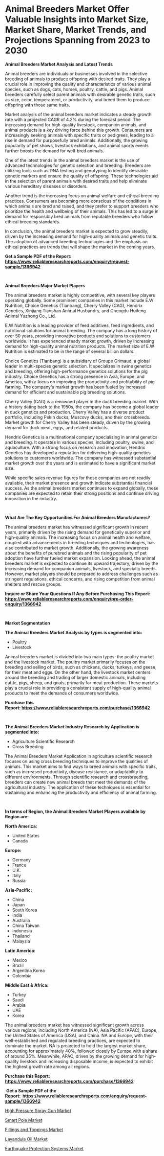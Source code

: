<p><h1>Animal Breeders Market Offer Valuable Insights into Market Size, Market Share, Market Trends, and Projections Spanning from 2023 to 2030</h1></p><p><strong>Animal Breeders Market Analysis and Latest Trends</strong></p>
<p><p>Animal breeders are individuals or businesses involved in the selective breeding of animals to produce offspring with desired traits. They play a crucial role in improving the quality and characteristics of various animal species, such as dogs, cats, horses, poultry, cattle, and pigs. Animal breeders carefully select parent animals with desirable genetic traits, such as size, color, temperament, or productivity, and breed them to produce offspring with those same traits.</p><p>Market analysis of the animal breeders market indicates a steady growth rate with a projected CAGR of 4.2% during the forecast period. The increasing demand for high-quality livestock, companion animals, and animal products is a key driving force behind this growth. Consumers are increasingly seeking animals with specific traits or pedigrees, leading to a rise in demand for purposefully bred animals. Additionally, the growing popularity of pet shows, livestock exhibitions, and animal sports events further boosts the demand for well-bred animals.</p><p>One of the latest trends in the animal breeders market is the use of advanced technologies for genetic selection and breeding. Breeders are utilizing tools such as DNA testing and genotyping to identify desirable genetic markers and ensure the quality of offspring. These technologies aid in the selection of parent animals with desired traits and help eliminate various hereditary diseases or disorders.</p><p>Another trend is the increasing focus on animal welfare and ethical breeding practices. Consumers are becoming more conscious of the conditions in which animals are bred and raised, and they prefer to support breeders who prioritize the health and wellbeing of their animals. This has led to a surge in demand for responsibly bred animals from reputable breeders who follow ethical breeding standards.</p><p>In conclusion, the animal breeders market is expected to grow steadily, driven by the increasing demand for high-quality animals and genetic traits. The adoption of advanced breeding technologies and the emphasis on ethical practices are trends that will shape the market in the coming years.</p></p>
<p><strong>Get a Sample PDF of the Report:&nbsp; <a href="https://www.reliableresearchreports.com/enquiry/request-sample/1366942">https://www.reliableresearchreports.com/enquiry/request-sample/1366942</a></strong></p>
<p>&nbsp;</p>
<p><strong>Animal Breeders Major Market Players</strong></p>
<p><p>The animal breeders market is highly competitive, with several key players operating globally. Some prominent companies in this market include E.W Nutrition, Choice Genetics (Tianbang), Cherry Valley (CAG), Hendrix Genetics, Xinjiang Tianshan Animal Husbandry, and Chengdu Huifeng Animal Yuzhong Co., Ltd.</p><p>E.W Nutrition is a leading provider of feed additives, feed ingredients, and nutritional solutions for animal breeding. The company has a long history of over 50 years, providing innovative products and solutions to customers worldwide. It has experienced steady market growth, driven by increasing demand for high-quality animal nutrition products. The market size of E.W Nutrition is estimated to be in the range of several billion dollars.</p><p>Choice Genetics (Tianbang) is a subsidiary of Groupe Grimaud, a global leader in multi-species genetic selection. It specializes in swine genetics and breeding, offering high-performance genetics solutions for the pig industry. Choice Genetics has a strong presence in Asia, Europe, and America, with a focus on improving the productivity and profitability of pig farming. The company's market growth has been fueled by increased demand for efficient and sustainable pig breeding solutions.</p><p>Cherry Valley (CAG) is a renowned player in the duck breeding market. With a history dating back to the 1950s, the company has become a global leader in duck genetics and production. Cherry Valley has a diverse product portfolio, including Pekin ducks, Muscovy ducks, and their crossbreeds. Market growth for Cherry Valley has been steady, driven by the growing demand for duck meat, eggs, and related products.</p><p>Hendrix Genetics is a multinational company specializing in animal genetics and breeding. It operates in various species, including poultry, swine, and aquaculture. With a strong focus on research and innovation, Hendrix Genetics has developed a reputation for delivering high-quality genetics solutions to customers worldwide. The company has witnessed substantial market growth over the years and is estimated to have a significant market size.</p><p>While specific sales revenue figures for these companies are not readily available, their market presence and growth indicate substantial financial success. As the animal breeders market continues to expand globally, these companies are expected to retain their strong positions and continue driving innovation in the industry.</p></p>
<p>&nbsp;</p>
<p><strong>What Are The Key Opportunities For Animal Breeders Manufacturers?</strong></p>
<p><p>The animal breeders market has witnessed significant growth in recent years, primarily driven by the rising demand for genetically superior and high-quality animals. The increasing focus on animal health and welfare, coupled with advancements in breeding techniques and technologies, has also contributed to market growth. Additionally, the growing awareness about the benefits of purebred animals and the rising popularity of pet adoption have further fueled market expansion. Looking ahead, the animal breeders market is expected to continue its upward trajectory, driven by the increasing demand for companion animals, livestock, and specialty breeds. However, market players should be prepared to address challenges such as stringent regulations, ethical concerns, and rising competition from animal shelters and rescue groups.</p></p>
<p><strong>Inquire or Share Your Questions If Any Before Purchasing This Report: <a href="https://www.reliableresearchreports.com/enquiry/pre-order-enquiry/1366942">https://www.reliableresearchreports.com/enquiry/pre-order-enquiry/1366942</a></strong></p>
<p>&nbsp;</p>
<p><strong>Market Segmentation</strong></p>
<p><strong>The Animal Breeders Market Analysis by types is segmented into:</strong></p>
<p><ul><li>Poultry</li><li>Livestock</li></ul></p>
<p><p>Animal breeders market is divided into two main types: the poultry market and the livestock market. The poultry market primarily focuses on the breeding and selling of birds, such as chickens, ducks, turkeys, and geese, for their meat and eggs. On the other hand, the livestock market centers around the breeding and trading of larger domestic animals, including cattle, pigs, sheep, and goats, primarily for meat production. These markets play a crucial role in providing a consistent supply of high-quality animal products to meet the demands of consumers worldwide.</p></p>
<p><strong>Purchase this Report:&nbsp;<a href="https://www.reliableresearchreports.com/purchase/1366942">https://www.reliableresearchreports.com/purchase/1366942</a></strong></p>
<p>&nbsp;</p>
<p><strong>The Animal Breeders Market Industry Research by Application is segmented into:</strong></p>
<p><ul><li>Agriculture Scientific Research</li><li>Cross Breeding</li></ul></p>
<p><p>The Animal Breeders Market Application in agriculture scientific research focuses on using cross breeding techniques to improve the qualities of animals. This market aims to find ways to breed animals with specific traits, such as increased productivity, disease resistance, or adaptability to different environments. Through scientific research and crossbreeding, breeders can create new animal breeds that meet the demands of the agricultural industry. The application of these techniques is essential for sustaining and enhancing the productivity and efficiency of animal farming.</p></p>
<p>&nbsp;</p>
<p><strong>In terms of Region, the Animal Breeders Market Players available by Region are:</strong></p>
<p>
    <p> <strong> North America: </strong>
        <ul>
            <li>United States</li>
            <li>Canada</li>
        </ul>
        </p> 
    <p> <strong> Europe: </strong>
        <ul>
            <li>Germany</li>
            <li>France</li>
            <li>U.K.</li>
            <li>Italy</li>
            <li>Russia</li>
        </ul>
        </p> 
    <p> <strong> Asia-Pacific: </strong>
        <ul>
            <li>China</li>
            <li>Japan</li>
            <li>South Korea</li>
            <li>India</li>
            <li>Australia</li>
            <li>China Taiwan</li>
            <li>Indonesia</li>
            <li>Thailand</li>
            <li>Malaysia</li>
        </ul>
        </p> 
    <p> <strong> Latin America: </strong>
        <ul>
            <li>Mexico</li>
            <li>Brazil</li>
            <li>Argentina Korea</li>
            <li>Colombia</li>
        </ul>
        </p> 
    <p> <strong> Middle East & Africa: </strong>
        <ul>
            <li>Turkey</li>
            <li>Saudi</li>
            <li>Arabia</li>
            <li>UAE</li>
            <li>Korea</li>
        </ul>
    </p>
    </p>
<p><p>The animal breeders market has witnessed significant growth across various regions, including North America (NA), Asia Pacific (APAC), Europe, the United States of America (USA), and China. NA and Europe, with their well-established and regulated breeding practices, are expected to dominate the market. NA is projected to hold the largest market share, accounting for approximately 40%, followed closely by Europe with a share of around 35%. Meanwhile, APAC, driven by the growing demand for high-quality livestock and increasing disposable income, is expected to exhibit the highest growth rate among all regions.</p></p>
<p><strong>Purchase this Report: <a href="https://www.reliableresearchreports.com/purchase/1366942">https://www.reliableresearchreports.com/purchase/1366942</a></strong></p>
<p>&nbsp;<strong>Get a Sample PDF of the Report:&nbsp;&nbsp;<a href="https://www.reliableresearchreports.com/enquiry/request-sample/1366942">https://www.reliableresearchreports.com/enquiry/request-sample/1366942</a></strong></p>
<p><strong></strong></p>
<p><p><a href="https://www.linkedin.com/pulse/high-pressure-spray-gun-market-size-2023-2030-global-industrial-j2gac/">High Pressure Spray Gun Market</a></p><p><a href="https://www.linkedin.com/pulse/smart-pole-market-size-growth-forecast-from-2023-2030-express-mkt-pphhc/">Smart Pole Market</a></p><p><a href="https://medium.com/@mayrussel1912/fillings-and-toppings-market-size-growth-forecast-2023-2030-681317efcf34">Fillings and Toppings Market</a></p><p><a href="https://medium.com/@jalenmurphy48/lavandula-oil-market-size-growth-forecast-2023-2030-0e321321e9a1">Lavandula Oil Market</a></p><p><a href="https://github.com/mabutironaldo/Market-Research-Report-List-1/blob/main/earthquake-protection-systems-market.md">Earthquake Protection Systems Market</a></p></p>